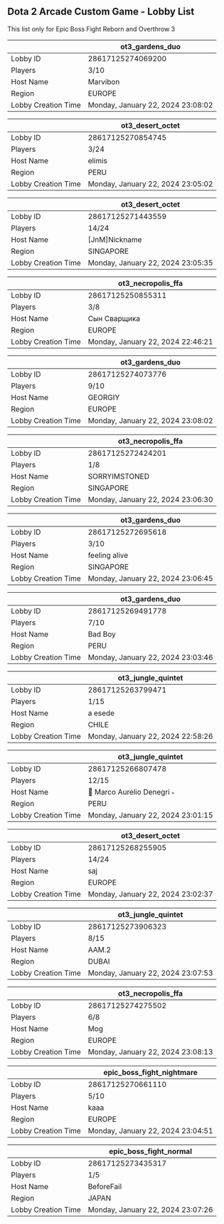 ## Dota 2 Arcade Custom Game - Lobby List

This list only for Epic Boss Fight Reborn and Overthrow 3

|  | ot3_gardens_duo |
| ------ | ------ |
| Lobby ID | 28617125274069200 |
| Players | 3/10 |
| Host Name | Marvibon |
| Region | EUROPE |
| Lobby Creation Time | Monday, January 22, 2024 23:08:02 |


|  | ot3_desert_octet |
| ------ | ------ |
| Lobby ID | 28617125270854745 |
| Players | 3/24 |
| Host Name | elimis |
| Region | PERU |
| Lobby Creation Time | Monday, January 22, 2024 23:05:02 |


|  | ot3_desert_octet |
| ------ | ------ |
| Lobby ID | 28617125271443559 |
| Players | 14/24 |
| Host Name | [JnM]Nickname |
| Region | SINGAPORE |
| Lobby Creation Time | Monday, January 22, 2024 23:05:35 |


|  | ot3_necropolis_ffa |
| ------ | ------ |
| Lobby ID | 28617125250855311 |
| Players | 3/8 |
| Host Name | Сын Сварщика |
| Region | EUROPE |
| Lobby Creation Time | Monday, January 22, 2024 22:46:21 |


|  | ot3_gardens_duo |
| ------ | ------ |
| Lobby ID | 28617125274073776 |
| Players | 9/10 |
| Host Name | GEORGIY |
| Region | EUROPE |
| Lobby Creation Time | Monday, January 22, 2024 23:08:02 |


|  | ot3_necropolis_ffa |
| ------ | ------ |
| Lobby ID | 28617125272424201 |
| Players | 1/8 |
| Host Name | SORRYIMSTONED |
| Region | SINGAPORE |
| Lobby Creation Time | Monday, January 22, 2024 23:06:30 |


|  | ot3_gardens_duo |
| ------ | ------ |
| Lobby ID | 28617125272695618 |
| Players | 3/10 |
| Host Name | feeling alive |
| Region | SINGAPORE |
| Lobby Creation Time | Monday, January 22, 2024 23:06:45 |


|  | ot3_gardens_duo |
| ------ | ------ |
| Lobby ID | 28617125269491778 |
| Players | 7/10 |
| Host Name | Bad Boy |
| Region | PERU |
| Lobby Creation Time | Monday, January 22, 2024 23:03:46 |


|  | ot3_jungle_quintet |
| ------ | ------ |
| Lobby ID | 28617125263799471 |
| Players | 1/15 |
| Host Name | a esede |
| Region | CHILE |
| Lobby Creation Time | Monday, January 22, 2024 22:58:26 |


|  | ot3_jungle_quintet |
| ------ | ------ |
| Lobby ID | 28617125266807478 |
| Players | 12/15 |
| Host Name |  Marco Aurelio Denegri  |
| Region | PERU |
| Lobby Creation Time | Monday, January 22, 2024 23:01:15 |


|  | ot3_desert_octet |
| ------ | ------ |
| Lobby ID | 28617125268255905 |
| Players | 14/24 |
| Host Name | saj |
| Region | EUROPE |
| Lobby Creation Time | Monday, January 22, 2024 23:02:37 |


|  | ot3_jungle_quintet |
| ------ | ------ |
| Lobby ID | 28617125273906323 |
| Players | 8/15 |
| Host Name | AAM.2 |
| Region | DUBAI |
| Lobby Creation Time | Monday, January 22, 2024 23:07:53 |


|  | ot3_necropolis_ffa |
| ------ | ------ |
| Lobby ID | 28617125274275502 |
| Players | 6/8 |
| Host Name | Mog |
| Region | EUROPE |
| Lobby Creation Time | Monday, January 22, 2024 23:08:13 |


|  | epic_boss_fight_nightmare |
| ------ | ------ |
| Lobby ID | 28617125270661110 |
| Players | 5/10 |
| Host Name | kaaa |
| Region | EUROPE |
| Lobby Creation Time | Monday, January 22, 2024 23:04:51 |


|  | epic_boss_fight_normal |
| ------ | ------ |
| Lobby ID | 28617125273435317 |
| Players | 1/5 |
| Host Name | BeforeFail |
| Region | JAPAN |
| Lobby Creation Time | Monday, January 22, 2024 23:07:26 |


